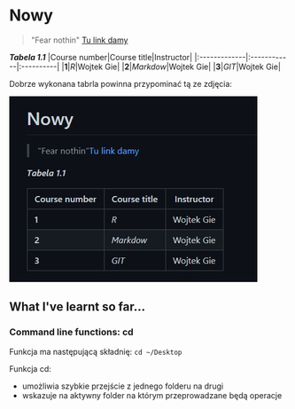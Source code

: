 # Nowy
> "Fear nothin"	[Tu link damy](https://github.com/programming-for-data-science/book-exercises/tree/master/chapter-04-exercises/exercise-1)

**_Tabela 1.1_**
|Course number|Course title|Instructor|
|:-------------|:------------|:----------|
|**1**|_R_|Wojtek Gie|
|**2**|_Markdow_|Wojtek Gie|
|**3**|_GIT_|Wojtek Gie|

Dobrze wykonana tabrla powinna przypominać tą ze zdjęcia:

![Nie można wyświetlić zdjęcia](ZdjecieMD.jpg)

## What I've learnt so far...

### Command line functions: cd

Funkcja ma następującą składnię: `cd ~/Desktop`

Funkcja cd:
- umożliwia szybkie przejście z jednego folderu na drugi
- wskazuje na aktywny folder na którym przeprowadzane będą operacje
